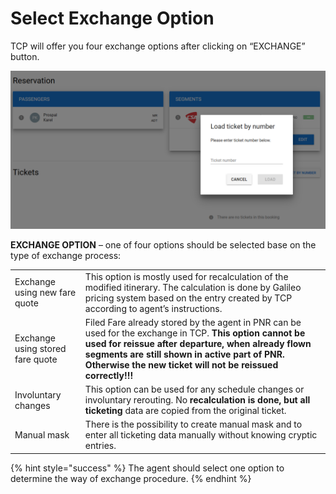 # Select Exchange Option

TCP will offer you four exchange options after clicking on “EXCHANGE” button.

![](../../.gitbook/assets/image%20%2856%29.png)

**EXCHANGE OPTION** – one of four options should be selected base on the type of exchange process:

|  |  |
| :--- | :--- |
| Exchange using new fare quote | This option is mostly used for recalculation of the modified itinerary. The calculation is done by Galileo pricing system based on the entry created by TCP according to agent’s instructions. |
| Exchange using stored fare quote | Filed Fare already stored by the agent in PNR can be used for the exchange in TCP. **This option cannot be used for reissue after departure, when already flown segments are still shown in active part of PNR. Otherwise the new ticket will not be reissued correctly!!!** |
| Involuntary changes | This option can be used for any schedule changes or involuntary rerouting. No **recalculation is done, but all ticketing** data are copied from the original ticket. |
| Manual mask | There is the possibility to create manual mask and to enter all ticketing data manually without knowing cryptic entries. |

{% hint style="success" %}
The agent should select one option to determine the way of exchange procedure.
{% endhint %}

